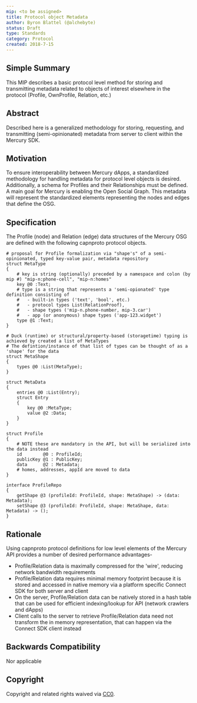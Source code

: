 ```yaml
---
mip: <to be assigned>
title: Protocol object Metadata
author: Byron Blattel (@alchebyte)
status: Draft
type: Standards
category: Protocol
created: 2018-7-15
---
```

## Simple Summary
This MIP describes a basic protocol level method for storing and transmitting metadata related to objects of interest elsewhere in the protocol (Profile, OwnProfile, Relation, etc.)
## Abstract
Described here is a generalized methodology for storing, requesting, and transmitting (semi-opinionated) metadata from server to client within the Mercury SDK.
## Motivation
To ensure interoperability between Mercury dApps, a standardized methodology for handling metadata for protocol level objects is desired. Additionally, a schema for Profiles and their Relationships must be defined. A main goal for Mercury is enabling the Open Social Graph. This metadata will represent the standardized elements representing the nodes and edges that define the OSG.
## Specification
The Profile (node) and Relation (edge) data structures of the Mercury OSG are defined with the following capnproto protocol objects.
```
# proposal for Profile formalization via "shape's" of a semi-opinionated, typed key-value pair, metadata repository
struct MetaType
{
    # key is string (optionally) preceded by a namespace and colon (by mip #) "mip-n:phone-cell", "mip-n:homes"
    key @0 :Text;
    # type is a string that represents a 'semi-opionated' type definition consisting of
    #   - built-in types ('text', 'bool', etc.)
    #   - protocol types List(RelationProof),
    #   - shape types ('mip-n.phone-number, mip-3.car')
    #   - app (or anonymous) shape types ('app-123.widget')
    type @1 :Text;
}

# Duck (runtime) or structural/property-based (storagetime) typing is achieved by created a list of MetaTypes
# The defintion/instance of that list of types can be thought of as a 'shape' for the data
struct MetaShape
{
    types @0 :List(MetaType);
}

struct MetaData
{
    entries @0 :List(Entry);
    struct Entry
    {
        key @0 :MetaType;
        value @2 :Data;
    }
}

struct Profile
{
    # NOTE these are mandatory in the API, but will be serialized into the data instead
    id        @0 : ProfileId;
    publicKey @1 : PublicKey;
    data      @2 : Metadata;
    # homes, addresses, appId are moved to data
}

interface ProfileRepo
{
    getShape @3 (profileId: ProfileId, shape: MetaShape) -> (data: Metadata);
    setShape @3 (profileId: ProfileId, shape: MetaShape, data: Metadata) -> ();
}

```
## Rationale
Using capnproto protocol definitions for low level elements of the Mercury API provides a number of desired performance advantages-
- Profile/Relation data is maximally compressed for the 'wire', reducing network bandwidth requirements
- Profile/Relation data requires minimal memory footprint because it is stored and accessed in native memory via a platform specific Connect SDK for both server and client
- On the server, Profile/Relation data can be natively stored in a hash table that can be used for efficient indexing/lookup for API (network crawlers and dApps)
- Client calls to the server to retrieve Profile/Relation data need not transform the in memory representation, that can happen via the Connect SDK client instead
## Backwards Compatibility
Nor applicable
## Copyright
Copyright and related rights waived via [CC0](https://creativecommons.org/publicdomain/zero/1.0/).
